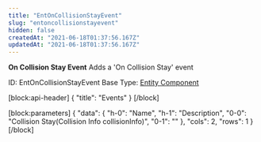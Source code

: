 ```yaml
---
title: "EntOnCollisionStayEvent"
slug: "entoncollisionstayevent"
hidden: false
createdAt: "2021-06-18T01:37:56.167Z"
updatedAt: "2021-06-18T01:37:56.167Z"
---
```

**On Collision Stay Event**
Adds a 'On Collision Stay' event

ID: EntOnCollisionStayEvent
Base Type: [Entity Component](doc:componententity)

[block:api-header]
{
  "title": "Events"
}
[/block]

[block:parameters]
{
  "data": {
    "h-0": "Name",
    "h-1": "Description",
    "0-0": "Collision Stay(Collision Info collisionInfo)",
    "0-1": ""
  },
  "cols": 2,
  "rows": 1
}
[/block]